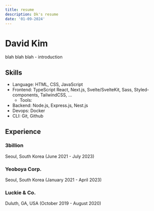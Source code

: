 ```yaml
---
title: resume
description: Dk's resume
date: '01-09-2024'
---
```


# David Kim

blah blah blah - introduction

## Skills
- Language: HTML, CSS, JavaScript
- Frontend: TypeScript React, Next.js, Svelte/SvelteKit, Sass, Styled-components, TailwindCSS, ...
  - Tools: 
- Backend: Node.js, Express.js, Nest.js
- Devops: Docker
- CLI: Git, Github

## Experience

### 3billion
Seoul, South Korea (June 2021 - July 2023)

### Yeoboya Corp.
Seoul, South Korea (January 2021 - April 2023)

### Luckie & Co.
Duluth, GA, USA (October 2019 - August 2020)